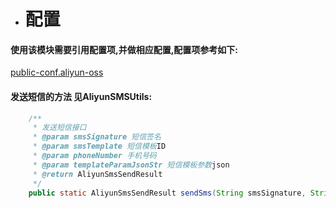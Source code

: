* # 配置
#### 使用该模块需要引用配置项,并做相应配置,配置项参考如下:
[public-conf.aliyun-oss](https://github.com/0nebean/public.conf/blob/master/conf/public-conf.aliyun-oss.properties)


#### 发送短信的方法 见AliyunSMSUtils:
```java
    /**
     * 发送短信接口
     * @param smsSignature 短信签名
     * @param smsTemplate 短信模板ID
     * @param phoneNumber 手机号码
     * @param templateParamJsonStr 短信模板参数json
     * @return AliyunSmsSendResult
     */
    public static AliyunSmsSendResult sendSms(String smsSignature, String smsTemplate, String phoneNumber, String templateParamJsonStr);
```

